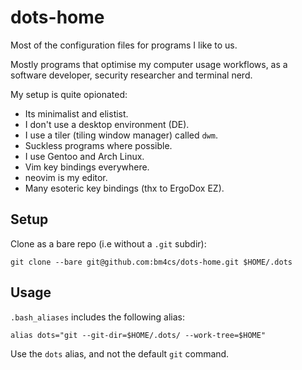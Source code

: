 # dots-home

Most of the configuration files for programs I like to us.

Mostly programs that optimise my computer usage workflows, as a software developer, security researcher and terminal nerd.

My setup is quite opionated:

* Its minimalist and elistist.
* I don't use a desktop environment (DE).
* I use a tiler (tiling window manager) called `dwm`.
* Suckless programs where possible.
* I use Gentoo and Arch Linux.
* Vim key bindings everywhere.
* neovim is my editor.
* Many esoteric key bindings (thx to ErgoDox EZ).

## Setup

Clone as a bare repo (i.e without a `.git` subdir):

```
git clone --bare git@github.com:bm4cs/dots-home.git $HOME/.dots
```

## Usage

`.bash_aliases` includes the following alias:

```
alias dots="git --git-dir=$HOME/.dots/ --work-tree=$HOME"
```

Use the `dots` alias, and not the default `git` command.


